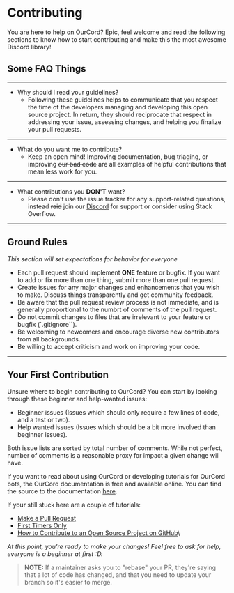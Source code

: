 # Contributing
You are here to help on OurCord? Epic, feel welcome and read the following sections to know how to start contributing and make this the most awesome Discord library!



## Some FAQ Things

----
- Why should I read your guidelines?
  - Following these guidelines helps to communicate that you respect the time of the developers managing and developing this open source project. In return, they should reciprocate that respect in addressing your issue, assessing changes, and helping you finalize your pull requests.
---- 

- What do you want me to contribute?
  - Keep an open mind! Improving documentation, bug triaging, or improving ~~our bad code~~ are all examples of helpful contributions that mean less work for you.
---- 

- What contributions you __DON'T__ want?
  - Please don't use the issue tracker for any support-related questions, instead ~~raid~~ join our [Discord](https://discord.gg/3yDQKDXXdk "Discord Invite- Our Palce") for support or consider using Stack Overflow.
----

## Ground Rules
_This section will set expectations for behavior for everyone_

* Each pull request should implement __ONE__ feature or bugfix. If you want to add or fix more than one thing, submit more than one pull request.
* Create issues for any major changes and enhancements that you wish to make. Discuss things transparently and get community feedback.
* Be aware that the pull request review process is not immediate, and is generally proportional to the numbrt of comments of the pull request.
* Do not commit changes to files that are irrelevant to your feature or bugfix (`.gitignore``).
* Be welcoming to newcomers and encourage diverse new contributors from all backgrounds.
* Be willing to accept criticism and work on improving your code. 
----

## Your First Contribution

Unsure where to begin contributing to OurCord? You can start by looking through these beginner and help-wanted issues:

* Beginner issues (Issues which should only require a few lines of code, and a test or two).
* Help wanted issues (Issues which should be a bit more involved than beginner issues).

Both issue lists are sorted by total number of comments. While not perfect, number of comments is a reasonable proxy for impact a given change will have.

If you want to read about using OurCord or developing tutorials for OurCord bots, the OurCord documentation is free and available online. You can find the source to the documentation [here](https://ourcord.js.org "OurCord Documentation").

If your still stuck here are a couple of tutorials: 
* [Make a Pull Request](http://makeapullrequest.com/ "Make a Pull Request") 
* [First Timers Only](http://www.firsttimersonly.com/ "First Timers Only")
* [How to Contribute to an Open Source Project on GitHub](https://egghead.io/series/how-to-contribute-to-an-open-source-project-on-github "How to Contribute to an Open Source Project on GitHub")\

_At this point, you're ready to make your changes! Feel free to ask for help, everyone is a beginner at first :D._

> __NOTE:__ If a maintainer asks you to "rebase" your PR, they're saying that a lot of code has changed, and that you need to update your branch so it's easier to merge.
